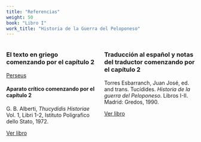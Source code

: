 ```yaml
---
title: "Referencias"
weight: 50
book: "Libro I"
work_title: "Historia de la Guerra del Peloponeso"
---
```


<div style="display: flex;">
  <div style="flex: 1; padding-right: 10px;">
  
### El texto en griego comenzando por el capítulo 2

[Perseus](https://scaife.perseus.org/reader/urn:cts:greekLit:tlg0003.tlg001.perseus-grc2:1.2.1-1.2.3)

#### Aparato crítico comenzando por el capítulo 2

G. B. Alberti, _Thucydidis Historiae_ Vol. 1, Libri 1-2, Istituto Poligrafico dello Stato, 1972. 

[Ver libro](https://archive.org/details/thucydidis-historiae-vol.-i-libri-i-ii/page/n219/mode/2up) </div>

<div style="flex: 1; padding-left: 10px;">

### Traducción al español y notas del traductor comenzando por el capítulo 2

Torres Esbarranch, Juan José, ed. and trans. Tucídides. _Historia de la guerra del Peloponeso_. Libros I-II. Madrid: Gredos, 1990.

[Ver libro](https://archive.org/details/tucidides.-historia-de-la-guerra-del-peloponeso-1.-libros-i-ii-g-1990/)
  </div>
</div>



